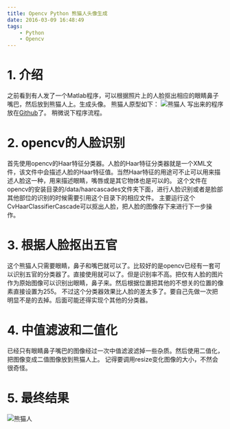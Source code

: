 ```yaml
---
title: Opencv Python 熊猫人头像生成
date: 2016-03-09 16:48:49
tags: 
    - Python
    - Opencv
---
```




# 1. 介绍
之前看到有人发了一个Matlab程序，可以根据照片上的人脸抠出相应的眼睛鼻子嘴巴，然后放到熊猫人上。生成头像。
熊猫人原型如下：
![熊猫人](http://storage.googleapis.com/lichamnesia.appspot.com/images/python_base.jpg)
写出来的程序放在[Github](https://github.com/LichAmnesia/Pandamen-Generator)了。
稍微说下程序流程。
# 2. opencv的人脸识别
首先使用opencv的Haar特征分类器。人脸的Haar特征分类器就是一个XML文件，该文件中会描述人脸的Haar特征值。当然Haar特征的用途可不止可以用来描述人脸这一种，用来描述眼睛，嘴唇或是其它物体也是可以的。
这个文件在opencv的安装目录的/data/haarcascades文件夹下面，进行人脸识别或者是脸部其他部位的识别的时候需要引用这个目录下的相应文件。
主要运行这个CvHaarClassifierCascade可以抠出人脸，把人脸的图像存下来进行下一步操作。
# 3. 根据人脸抠出五官
这个熊猫人只需要眼睛，鼻子和嘴巴就可以了。比较好的是opencv已经有一套可以识别五官的分类器了。直接使用就可以了。但是识别率不高。把仅有人脸的图片作为原始图像可以识别出眼睛，鼻子来。然后根据位置把其他的不想关的位置的像素直接设置为255。
不过这个分类器效果比人脸的差太多了。要自己先做一次把明显不是的去掉。后面可能还得实现个其他的分类器。

# 4. 中值滤波和二值化
已经只有眼睛鼻子嘴巴的图像经过一次中值滤波滤掉一些杂质。然后使用二值化，把图像变成二值图像放到熊猫人上。
记得要调用resize变化图像的大小，不然会很奇怪。

# 5. 最终结果
![熊猫人](http://storage.googleapis.com/lichamnesia.appspot.com/images/python_merge_output_meizi_0.jpg)